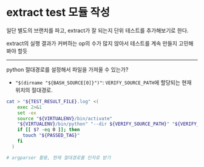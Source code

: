 # extract test 모듈 작성

일단 별도의 브랜치를 파고, extract가 잘 되는지 단위 테스트를 추가해보기로 한다.

extract의 실행 결과가 커버하는 op의 수가 많지 않아서 테스트를 계속 만들지 고민해봐야 할듯

---

python 절대경로를 설정해서 파일을 가져올 수 있는가?

- `"$(dirname "${BASH_SOURCE[0]}")"`: `VERIFY_SOURCE_PATH`에 할당되는 현재 위치의 절대경로.

```sh
cat > "${TEST_RESULT_FILE}.log" <(
    exec 2>&1
    set -ex
    source "${VIRTUALENV}/bin/activate"
    "${VIRTUALENV}/bin/python" "--dir ${VERIFY_SOURCE_PATH}" "${VERIFY_SCRIPT_PATH}"
    if [[ $? -eq 0 ]]; then
      touch "${PASSED_TAG}"
    fi
  )
```

```py
# argparser 활용, 현재 절대경로를 인자로 받기
```